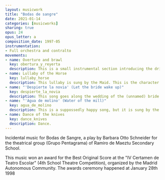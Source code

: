 ```yaml
---
layout: musicwork
title: "Bodas de sangre"
date: 2021-01-14
categories: [musicworks]
sharing: true
opus: 24
opus_letter: a
composition_date: 1997-05
instrumentation:
- Full orchestra and contralto
movements:
- name: Overture and brawl
  key: obertura_y_reyerta
  description: This is a small instrumental section introducing the driving theme and then a song based on "Reyerta" (Brawl), the third poem of "Romancero gitano", one of Lorca's most recognized works.
- name: Lullaby of the Horse
  key: lullaby_horse
  description: This lullaby is sung by the Maid. This is the character that senses the tragic events that are to come, so all her songs contain several elements that anticipate the tragic events to come.
- name: "'Despierte la novia' (Let the bride wake up)"
  key: despierte_la_novia
  description: This song goes along the wedding of the (unnamed) bride.
- name: "'Agua de molino' (Water of the mill)"
  key: agua_de_molino
  description: This is a suppossedly happy song, but it is sung by the Maid, so it is also 
- name: Dance of the knives
  key: dance_knives
  description: Dance.
---
```


Incidental music for Bodas de Sangre, a play by Barbara Otto Schneider for the theatrical group (Grupo Pentagrama) of Ramiro de Maeztu Secondary School.

This music won an award for the Best Original Score at the "IV Certamen de Teatro Escolar" (4th School Theatre Competition), organized by the Madrid Autonomous Community. The awards ceremony happened at January 28th 1998
